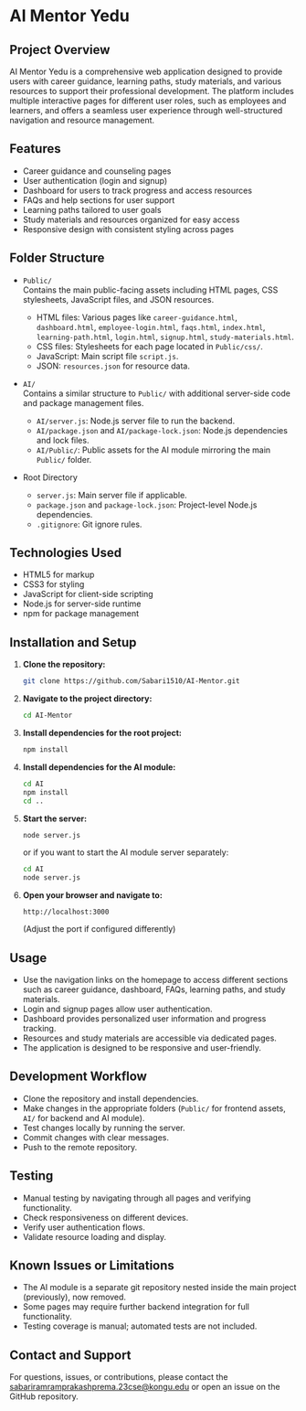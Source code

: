 # AI Mentor Yedu

## Project Overview
AI Mentor Yedu is a comprehensive web application designed to provide users with career guidance, learning paths, study materials, and various resources to support their professional development. The platform includes multiple interactive pages for different user roles, such as employees and learners, and offers a seamless user experience through well-structured navigation and resource management.

## Features
- Career guidance and counseling pages
- User authentication (login and signup)
- Dashboard for users to track progress and access resources
- FAQs and help sections for user support
- Learning paths tailored to user goals
- Study materials and resources organized for easy access
- Responsive design with consistent styling across pages

## Folder Structure
- `Public/`  
  Contains the main public-facing assets including HTML pages, CSS stylesheets, JavaScript files, and JSON resources.  
  - HTML files: Various pages like `career-guidance.html`, `dashboard.html`, `employee-login.html`, `faqs.html`, `index.html`, `learning-path.html`, `login.html`, `signup.html`, `study-materials.html`.  
  - CSS files: Stylesheets for each page located in `Public/css/`.  
  - JavaScript: Main script file `script.js`.  
  - JSON: `resources.json` for resource data.

- `AI/`  
  Contains a similar structure to `Public/` with additional server-side code and package management files.  
  - `AI/server.js`: Node.js server file to run the backend.  
  - `AI/package.json` and `AI/package-lock.json`: Node.js dependencies and lock files.  
  - `AI/Public/`: Public assets for the AI module mirroring the main `Public/` folder.

- Root Directory  
  - `server.js`: Main server file if applicable.  
  - `package.json` and `package-lock.json`: Project-level Node.js dependencies.  
  - `.gitignore`: Git ignore rules.

## Technologies Used
- HTML5 for markup
- CSS3 for styling
- JavaScript for client-side scripting
- Node.js for server-side runtime
- npm for package management

## Installation and Setup

1. **Clone the repository:**
   ```bash
   git clone https://github.com/Sabari1510/AI-Mentor.git
   ```

2. **Navigate to the project directory:**
   ```bash
   cd AI-Mentor
   ```

3. **Install dependencies for the root project:**
   ```bash
   npm install
   ```

4. **Install dependencies for the AI module:**
   ```bash
   cd AI
   npm install
   cd ..
   ```

5. **Start the server:**
   ```bash
   node server.js
   ```
   or if you want to start the AI module server separately:
   ```bash
   cd AI
   node server.js
   ```

6. **Open your browser and navigate to:**
   ```
   http://localhost:3000
   ```
   (Adjust the port if configured differently)

## Usage

- Use the navigation links on the homepage to access different sections such as career guidance, dashboard, FAQs, learning paths, and study materials.
- Login and signup pages allow user authentication.
- Dashboard provides personalized user information and progress tracking.
- Resources and study materials are accessible via dedicated pages.
- The application is designed to be responsive and user-friendly.

## Development Workflow

- Clone the repository and install dependencies.
- Make changes in the appropriate folders (`Public/` for frontend assets, `AI/` for backend and AI module).
- Test changes locally by running the server.
- Commit changes with clear messages.
- Push to the remote repository.

## Testing

- Manual testing by navigating through all pages and verifying functionality.
- Check responsiveness on different devices.
- Verify user authentication flows.
- Validate resource loading and display.

## Known Issues or Limitations

- The AI module is a separate git repository nested inside the main project (previously), now removed.
- Some pages may require further backend integration for full functionality.
- Testing coverage is manual; automated tests are not included.

## Contact and Support

For questions, issues, or contributions, please contact the sabariramramprakashprema.23cse@kongu.edu or open an issue on the GitHub repository.
